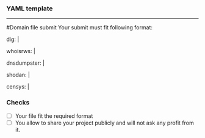 ### YAML template
---
#Domain file submit
Your submit must fit following format:

dig: |

whoisrws: |

dnsdumpster: |

shodan: |

censys: |

### Checks
- [ ] Your file fit the required format 
- [ ] You allow to share your project publicly and will not ask any profit from it.
